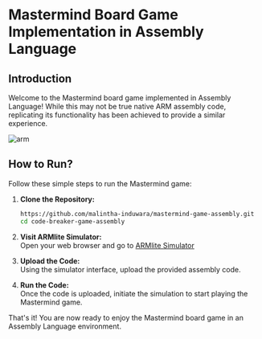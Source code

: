 # Mastermind Board Game Implementation in Assembly Language

## Introduction

Welcome to the Mastermind board game implemented in Assembly Language! While this may not be true native ARM assembly code, replicating its functionality has been achieved to provide a similar experience.

![arm](https://github.com/malintha-induwara/code-breaker-game-assembly/assets/60071404/5c03b85b-53aa-406b-b836-b17e9143b819)

## How to Run?

Follow these simple steps to run the Mastermind game:

1. **Clone the Repository:**
   ```bash
   https://github.com/malintha-induwara/mastermind-game-assembly.git
   cd code-breaker-game-assembly

2. **Visit ARMlite Simulator:**<br>
Open your web browser and go to [ARMlite Simulator](https://peterhigginson.co.uk/ARMlite/)

3. **Upload the Code:**<br>
Using the simulator interface, upload the provided assembly code.

4. **Run the Code:**<br>
Once the code is uploaded, initiate the simulation to start playing the Mastermind game.

That's it! You are now ready to enjoy the Mastermind board game in an Assembly Language environment.
